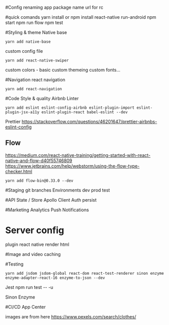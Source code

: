 #Config
renaming app
package name
url for rc

#quick comands
yarn install or npm install
react-native run-android
npm start
npm run flow
npm test 


#Styling & theme
Native base
```$xslt
yarn add native-base
```
custom config file
```$xslt
yarn add react-native-swiper
```

custom colors - basic
custom themeing
custom fonts...

#Navigation
react navigation
```$xslt
yarn add react-navigation
```

#Code Style & quality
Airbnb Linter
```
yarn add eslint eslint-config-airbnb eslint-plugin-import eslint-plugin-jsx-a11y eslint-plugin-react babel-eslint --dev
```

Prettier https://stackoverflow.com/questions/46201647/prettier-airbnbs-eslint-config
## Flow
https://medium.com/react-native-training/getting-started-with-react-native-and-flow-d40f55746809
https://www.jetbrains.com/help/webstorm/using-the-flow-type-checker.html
```
yarn add flow-bin@0.33.0 --dev
```

#Staging
git branches
Environments dev prod test

#API State / Store
Apollo Client
Auth
persist

#Marketing
Analytics
Push Notifications


# Server config
plugin
react native render html

#Image and video caching

#Testing
```
yarn add jsdom jsdom-global react-dom react-test-renderer sinon enzyme enzyme-adapter-react-16 enzyme-to-json --dev
```
Jest
npm run test -- -u

Sinon
Enzyme

#CI/CD
App Center


images are from here https://www.pexels.com/search/clothes/

